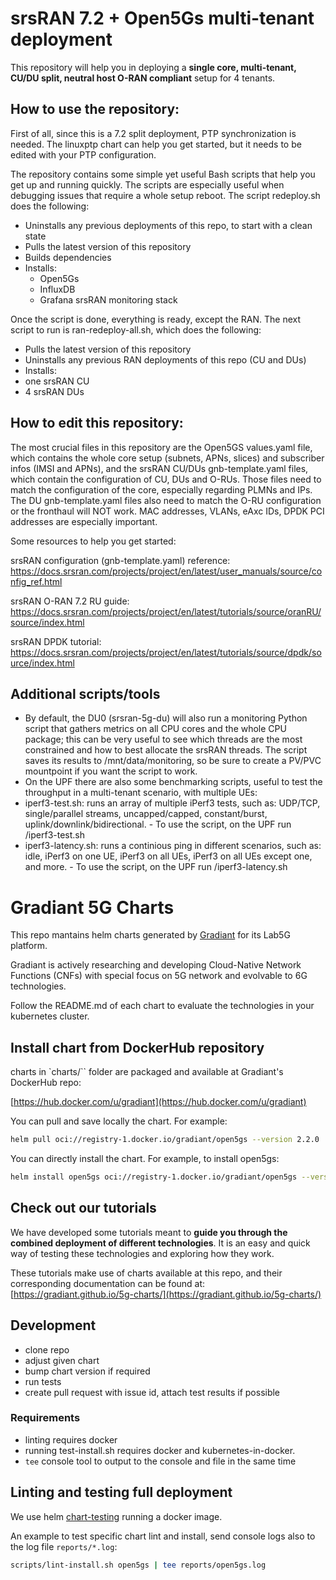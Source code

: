 # srsRAN 7.2 + Open5Gs multi-tenant deployment
This repository will help you in deploying a **single core, multi-tenant, CU/DU split, neutral host O-RAN compliant** setup for 4 tenants.

## How to use the repository:
First of all, since this is a 7.2 split deployment, PTP synchronization is needed. The linuxptp chart can help you get started, but it needs to be edited with your PTP configuration.

The repository contains some simple yet useful Bash scripts that help you get up and running quickly. The scripts are especially useful when debugging issues that require a whole setup reboot.
The script redeploy.sh does the following:
- Uninstalls any previous deployments of this repo, to start with a clean state
- Pulls the latest version of this repository
- Builds dependencies
- Installs:
  - Open5Gs
  - InfluxDB
  - Grafana srsRAN monitoring stack

Once the script is done, everything is ready, except the RAN.
The next script to run is ran-redeploy-all.sh, which does the following:
-  Pulls the latest version of this repository
-  Uninstalls any previous RAN deployments of this repo (CU and DUs)
-  Installs:
  - one srsRAN CU
  - 4 srsRAN DUs

## How to edit this repository:
The most crucial files in this repository are the Open5GS values.yaml file, which contains the whole core setup (subnets, APNs, slices) and subscriber infos (IMSI and APNs), and the srsRAN CU/DUs gnb-template.yaml files, which contain the configuration of CU, DUs and O-RUs. Those files need to match the configuration of the core, especially regarding PLMNs and IPs. The DU gnb-template.yaml files also need to match the O-RU configuration or the fronthaul will NOT work. MAC addresses, VLANs, eAxc IDs, DPDK PCI addresses are especially important.

Some resources to help you get started:

srsRAN configuration (gnb-template.yaml) reference: https://docs.srsran.com/projects/project/en/latest/user_manuals/source/config_ref.html

srsRAN O-RAN 7.2 RU guide: https://docs.srsran.com/projects/project/en/latest/tutorials/source/oranRU/source/index.html

srsRAN DPDK tutorial: https://docs.srsran.com/projects/project/en/latest/tutorials/source/dpdk/source/index.html

## Additional scripts/tools

-  By default, the DU0 (srsran-5g-du) will also run a monitoring Python script that gathers metrics on all CPU cores and the whole CPU package; this can be very useful to see which threads are the most constrained and how to best allocate the srsRAN threads. The script saves its results to /mnt/data/monitoring, so be sure to create a PV/PVC mountpoint if you want the script to work.
-  On the UPF there are also some benchmarking scripts, useful to test the throughput in a multi-tenant scenario, with multiple UEs:
  -  iperf3-test.sh: runs an array of multiple iPerf3 tests, such as: UDP/TCP, single/parallel streams, uncapped/capped, constant/burst, uplink/downlink/bidirectional.
    -  To use the script, on the UPF run /iperf3-test.sh <list of IPs:port iPerf3 servers> <number of runs>
  -  iperf3-latency.sh: runs a continious ping in different scenarios, such as: idle, iPerf3 on one UE, iPerf3 on all UEs, iPerf3 on all UEs except one, and more.
    -  To use the script, on the UPF run /iperf3-latency.sh <list of IPs:port iPerf3 servers>


# Gradiant 5G Charts

This repo mantains helm charts generated by [Gradiant](https://www.gradiant.org) for its Lab5G platform.

Gradiant is actively researching and developing Cloud-Native Network Functions (CNFs) with special focus on 5G network and evolvable to 6G technologies.

Follow the README.md of each chart to evaluate the technologies in your kubernetes cluster.

## Install chart from DockerHub repository

charts in `charts/`` folder are packaged and available at Gradiant's DockerHub repo:  

[https://hub.docker.com/u/gradiant](https://hub.docker.com/u/gradiant)

You can pull and save locally the chart. For example:

```bash
helm pull oci://registry-1.docker.io/gradiant/open5gs --version 2.2.0
```

You can directly install the chart. For example, to install open5gs:

```bash
helm install open5gs oci://registry-1.docker.io/gradiant/open5gs --version 2.2.0
```

## Check out our tutorials

We have developed some tutorials meant to **guide you through the combined deployment of different technologies**. It is an easy and quick way of testing these technologies and exploring how they work.

These tutorials make use of charts available at this repo, and their corresponding documentation can be found at:
[https://gradiant.github.io/5g-charts/](https://gradiant.github.io/5g-charts/)

## Development

- clone repo
- adjust given chart
- bump chart version if required
- run tests
- create pull request with issue id, attach test results if possible

### Requirements

- linting requires docker
- running test-install.sh requires docker and kubernetes-in-docker.
- `tee` console tool to output to the console and file in the same time

## Linting and testing full deployment

We use helm [chart-testing](https://github.com/helm/chart-testing) running a docker image.

An example to test specific chart lint and install, send console logs also to the log file `reports/*.log`:

```bash
scripts/lint-install.sh open5gs | tee reports/open5gs.log
```
